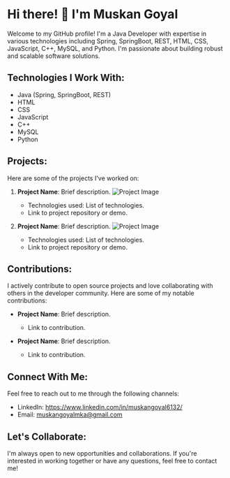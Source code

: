# Hi there! 👋 I'm Muskan Goyal

Welcome to my GitHub profile! I'm a Java Developer with expertise in various technologies including Spring, SpringBoot, REST, HTML, CSS, JavaScript, C++, MySQL, and Python. I'm passionate about building robust and scalable software solutions.

## Technologies I Work With:

- Java (Spring, SpringBoot, REST)
- HTML
- CSS
- JavaScript
- C++
- MySQL
- Python

## Projects:

Here are some of the projects I've worked on:

1. **Project Name**: Brief description.
   ![Project Image](link_to_project_image)
   - Technologies used: List of technologies.
   - Link to project repository or demo.

2. **Project Name**: Brief description.
   ![Project Image](link_to_project_image)
   - Technologies used: List of technologies.
   - Link to project repository or demo.

## Contributions:

I actively contribute to open source projects and love collaborating with others in the developer community. Here are some of my notable contributions:

- **Project Name**: Brief description.
  - Link to contribution.

- **Project Name**: Brief description.
  - Link to contribution.

## Connect With Me:

Feel free to reach out to me through the following channels:

- LinkedIn: https://www.linkedin.com/in/muskangoyal6132/
- Email: muskangoyalmka@gmail.com

## Let's Collaborate:

I'm always open to new opportunities and collaborations. If you're interested in working together or have any questions, feel free to contact me!

